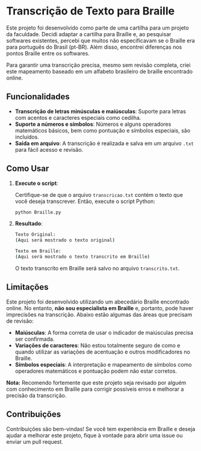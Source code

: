 # Transcrição de Texto para Braille

Este projeto foi desenvolvido como parte de uma cartilha para um projeto da faculdade. Decidi adaptar a cartilha para Braille e, ao pesquisar softwares existentes, percebi que muitos não especificavam se o Braille era para português do Brasil (pt-BR). Além disso, encontrei diferenças nos pontos Braille entre os softwares. 

Para garantir uma transcrição precisa, mesmo sem revisão completa, criei este mapeamento baseado em um alfabeto brasileiro de braille encontrado online.

## Funcionalidades

- **Transcrição de letras minúsculas e maiúsculas**: Suporte para letras com acentos e caracteres especiais como cedilha.
- **Suporte a números e símbolos**: Números e alguns operadores matemáticos básicos, bem como pontuação e símbolos especiais, são incluídos.
- **Saída em arquivo**: A transcrição é realizada e salva em um arquivo `.txt` para fácil acesso e revisão.

## Como Usar

1. **Execute o script**:

    Certifique-se de que o arquivo `transcricao.txt` contém o texto que você deseja transcrever. Então, execute o script Python:

    ```bash
    python Braille.py
    ```

2. **Resultado**:

    ```bash
    Texto Original:
    (Aqui será mostrado o texto original)

    Texto em Braille:
    (Aqui será mostrado o texto transcrito em Braille)
    ```

    O texto transcrito em Braille será salvo no arquivo `transcrito.txt`.

## Limitações

Este projeto foi desenvolvido utilizando um abecedário Braille encontrado online. No entanto, **não sou especialista em Braille** e, portanto, pode haver imprecisões na transcrição. Abaixo estão algumas das áreas que precisam de revisão:

- **Maiúsculas**: A forma correta de usar o indicador de maiúsculas precisa ser confirmada.
- **Variações de caracteres**: Não estou totalmente seguro de como e quando utilizar as variações de acentuação e outros modificadores no Braille.
- **Símbolos especiais**: A interpretação e mapeamento de símbolos como operadores matemáticos e pontuação podem não estar corretos.

**Nota:** Recomendo fortemente que este projeto seja revisado por alguém com conhecimento em Braille para corrigir possíveis erros e melhorar a precisão da transcrição.

## Contribuições

Contribuições são bem-vindas! Se você tem experiência em Braille e deseja ajudar a melhorar este projeto, fique à vontade para abrir uma issue ou enviar um pull request.
